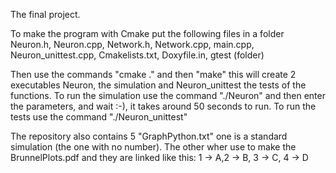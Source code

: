 The final project.

To make the program with Cmake put the following files in a folder
Neuron.h,
Neuron.cpp,
Network.h,
Network.cpp,
main.cpp,
Neuron_unittest.cpp,
Cmakelists.txt,
Doxyfile.in,
gtest (folder)

Then use the commands "cmake ." and then "make" this will create 2 executables Neuron, the simulation and Neuron_unittest the tests of the functions.
To run the simulation use the command "./Neuron" and then enter the parameters, and wait :-), it takes around 50 seconds to run.
To run the tests use the command "./Neuron_unittest"

The repository also contains 5 "GraphPython.txt" one is a standard simulation (the one with no number). The other wher use to make the BrunnelPlots.pdf and they are linked like this:
1 -> A,2 -> B, 3 -> C, 4 -> D

